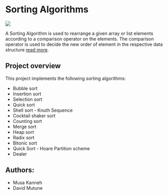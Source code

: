 # Sorting Algorithms
![](https://s3.amazonaws.com/intranet-projects-files/holbertonschool-low_level_programming/248/willy-wonka.png)

A Sorting Algorithm is used to rearrange a given array or list elements according to a comparison operator on the elements. The comparison operator is used to decide the new order of element in the respective data structure [read more](https://www.geeksforgeeks.org/sorting-algorithms/).

## Project overview
This project implements the following sorting algorithms:
- Bubble sort
- Insertion sort
- Selection sort
- Quick sort
- Shell sort - Knuth Sequence
- Cocktail shaker sort
- Counting sort
- Merge sort
- Heap sort
- Radix sort
- Bitonic sort
- Quick Sort - Hoare Partition scheme
- Dealer

## Authors:
- Musa Kanneh
- David Mutune
